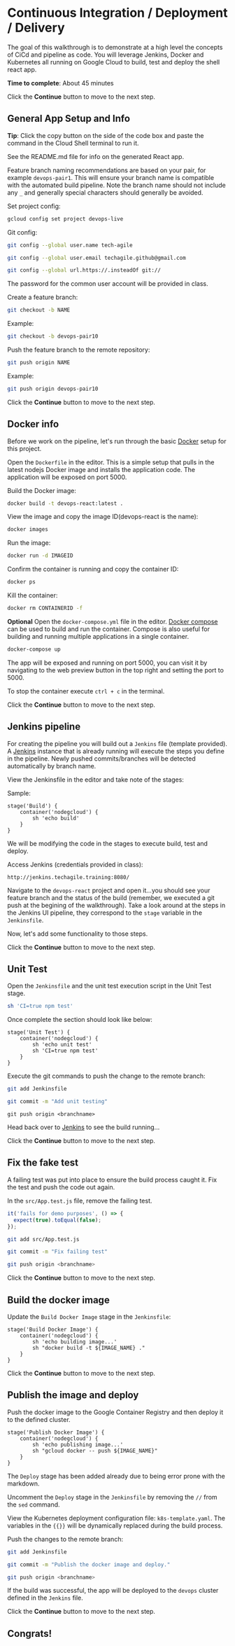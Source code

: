 # Continuous Integration / Deployment / Delivery

The goal of this walkthrough is to demonstrate at a high level the concepts of CiCd and pipeline as code. You will leverage Jenkins, Docker and Kubernetes all running on Google Cloud to build, test and deploy the shell react app.

**Time to complete**: About 45 minutes

Click the **Continue** button to move to the next step.


## General App Setup and Info

**Tip**: Click the copy button on the side of the code box and paste the command in the Cloud Shell terminal to run it.

See the README.md file for info on the generated React app.

Feature branch naming recommendations are based on your pair, for example `devops-pair1`. This will ensure your branch name is compatible with the automated build pipeline. Note the branch name should not include any `_` and generally special characters should generally be avoided.

Set project config:
```bash
gcloud config set project devops-live
```

Git config:
```bash
git config --global user.name tech-agile
```

```bash
git config --global user.email techagile.github@gmail.com
```

```bash
git config --global url.https://.insteadOf git://
```

The password for the common user account will be provided in class.

Create a feature branch:
```bash
git checkout -b NAME
```

Example:
```bash
git checkout -b devops-pair10
```

Push the feature branch to the remote repository:
```bash
git push origin NAME
```

Example:
```bash
git push origin devops-pair10
```

Click the **Continue** button to move to the next step.

## Docker info
Before we work on the pipeline, let's run through the basic [Docker](https://docs.docker.com/) setup for this project.

Open the `Dockerfile` in the editor.  This is a simple setup that pulls in the latest nodejs Docker image and installs the application code. The application will be exposed on port 5000.

Build the Docker image:
```bash
docker build -t devops-react:latest .
```

View the image and copy the image ID(devops-react is the name):
```bash
docker images
```

Run the image:
```bash
docker run -d IMAGEID
```

Confirm the container is running and copy the container ID:
```bash
docker ps
```

Kill the container:
```bash
docker rm CONTAINERID -f
```

**Optional**
Open the `docker-compose.yml` file in the editor. [Docker compose](https://docs.docker.com/compose/) can be used to build and run the container. Compose is also useful for building and running multiple applications in a single container.

```bash
docker-compose up
```

The app will be exposed and running on port 5000, you can visit it by navigating to the web preview button in the top right and setting the port to 5000.

To stop the container execute `ctrl + c` in the terminal.

Click the **Continue** button to move to the next step.

## Jenkins pipeline
For creating the pipeline you will build out a `Jenkins` file (template provided).  A [Jenkins](https://jenkins.io/) instance that is already running will execute the steps you define in the pipeline. Newly pushed commits/branches will be detected automatically by branch name.

View the Jenkinsfile in the editor and take note of the stages:

Sample:
```
stage('Build') {
	container('nodegcloud') {
		sh 'echo build'
	}
}
```
We will be modifying the code in the stages to execute build, test and deploy.

Access Jenkins (credentials provided in class):
```
http://jenkins.techagile.training:8080/
```

Navigate to the `devops-react` project and open it...you should see your feature branch and the status of the build (remember, we executed a git push at the begining of the walkthrough). Take a look around at the steps in the Jenkins UI pipeline, they correspond to the `stage` variable in the `Jenkinsfile`.

Now, let's add some functionality to those steps.

Click the **Continue** button to move to the next step.

## Unit Test
Open the `Jenkinsfile` and the unit test execution script in the Unit Test stage.
```bash
sh 'CI=true npm test'
```

Once complete the section should look like below:
```
stage('Unit Test') {
	container('nodegcloud') {
		sh 'echo unit test'
		sh 'CI=true npm test'
	}
}
```

Execute the git commands to push the change to the remote branch:
```bash
git add Jenkinsfile
```
```bash
git commit -m "Add unit testing"
```
```
git push origin <branchname>
```

Head back over to [Jenkins](http://jenkins.techagile.training:8080/job/devops-react/) to see the build running...

Click the **Continue** button to move to the next step.

## Fix the fake test
A failing test was put into place to ensure the build process caught it. Fix the test and push the code out again.

In the `src/App.test.js` file, remove the failing test.
```javascript
it('fails for demo purposes', () => {
  expect(true).toEqual(false);
});
```

```bash
git add src/App.test.js
```
```bash
git commit -m "Fix failing test"
```
```bash
git push origin <branchname>
```

Click the **Continue** button to move to the next step.

## Build the docker image

Update the `Build Docker Image` stage in the `Jenkinsfile`:

```
stage('Build Docker Image') {
	container('nodegcloud') {
		sh 'echo building image...'
		sh "docker build -t ${IMAGE_NAME} ."
	}
}
```

Click the **Continue** button to move to the next step.

## Publish the image and deploy

Push the docker image to the Google Container Registry and then deploy it to the defined cluster.

```
stage('Publish Docker Image') {
	container('nodegcloud') {
		sh 'echo publishing image...'
		sh "gcloud docker -- push ${IMAGE_NAME}"
	}
}
```

The `Deploy` stage has been added already due to being error prone with the markdown.

Uncomment the `Deploy` stage in the `Jenkinsfile` by removing the ``//`` from the `sed` command.

View the Kubernetes deployment configuration file:
`k8s-template.yaml`.  The variables in the `{{}}` will be dynamically replaced during the build process.


Push the changes to the remote branch:
```bash
git add Jenkinsfile
```

```bash
git commit -m "Publish the docker image and deploy."
```
```bash
git push origin <branchname>
```
If the build was successful, the app will be deployed to the `devops` cluster defined in the `Jenkins` file.

Click the **Continue** button to move to the next step.

## Congrats!

<walkthrough-conclusion-trophy></walkthrough-conclusion-trophy>
